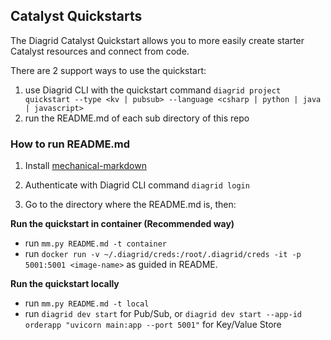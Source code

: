 ## Catalyst Quickstarts

The Diagrid Catalyst Quickstart allows you to more easily create starter Catalyst resources and connect from code.

There are 2 support ways to use the quickstart: 

1. use Diagrid CLI with the quickstart command `diagrid project quickstart --type <kv | pubsub> --language <csharp | python | java | javascript>` 
2. run the README.md of each sub directory of this repo
 

### How to run README.md

1. Install [mechanical-markdown](https://github.com/dapr/mechanical-markdown?tab=readme-ov-file#installing)

2. Authenticate with Diagrid CLI command `diagrid login`

3. Go to the directory where the README.md is, then:

**Run the quickstart in container (Recommended way)** 
  - run `mm.py README.md -t container`
  - run `docker run -v ~/.diagrid/creds:/root/.diagrid/creds -it -p 5001:5001 <image-name>` as guided in README.

**Run the quickstart locally** 
  - run `mm.py README.md -t local`
  - run `diagrid dev start` for Pub/Sub, or `diagrid dev start --app-id orderapp "uvicorn main:app --port 5001"` for Key/Value Store




